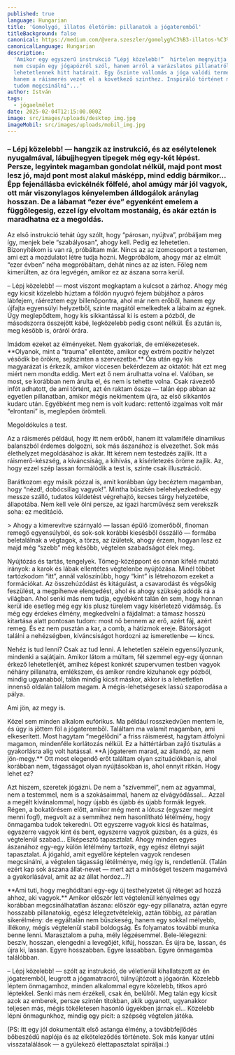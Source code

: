 ```yaml
---
published: true
language: Hungarian
title: 'Gomolygó, illatos életöröm: pillanatok a jógateremből'
titleBackground: false
canonical: https://medium.com/@vera.szeszler/gomolyg%C3%B3-illatos-%C3%A9let%C3%B6r%C3%B6m-pillanatok-a-j%C3%B3gateremb%C5%91l-d09207c7fcdb
canonicalLanguage: Hungarian
description:
  'Amikor egy egyszerű instrukció “Lépj közelebb!”  hirtelen megnyitja az ajtót valami újhoz... Ez a személyes beszámoló
  nem csupán egy jógapózról szól, hanem arról a varázslatos pillanatról, amikor a test és a lélek együtt fedezi fel a
  lehetetlennek hitt határait. Egy őszinte vallomás a jóga valódi természetéről, ahol nem az erő vagy hajlékonyság,
  hanem a ráismerés vezet el a következő szinthez. Inspiráló történet mindenkinek, aki valaha azt gondolta: "ezt úgysem
  tudom megcsinálni"...'
author: István
tags:
  - jógaelmélet
date: 2025-02-04T12:15:00.000Z
image: src/images/uploads/desktop_img.jpg
imageMobil: src/images/uploads/mobil_img.jpg
---
```


<h3 class="clr-brand-orange">– Lépj közelebb! — hangzik az instrukció, és az esélytelenek nyugalmával, lábujjhegyen tipegek még egy-két lépést. Persze, legyintek magamban gondolat nélkül, majd pont most lesz jó, majd pont most alakul másképp, mind eddig bármikor… Épp fejenállásba evickélnék fölfelé, ahol amúgy már jól vagyok, ott már viszonylagos kényelemben álldogálok aránylag hosszan. De a lábamat “ezer éve” egyenként emelem a függőlegesig, ezzel így elvoltam mostanáig, és akár eztán is maradhatna ez a megoldás.</h3>

Az első instrukció tehát úgy szólt, hogy “párosan, nyújtva”, próbáljam meg így, menjek bele “szabályosan”, ahogy kell.
Pedig ez lehetetlen. Bizonyítékom is van rá, próbáltam már. Nincs az az izomcsoport a testemen, ami ezt a mozdulatot
létre tudja hozni. Megpróbálom, ahogy már az elmúlt “ezer évben” néha megpróbáltam, dehát nincs az az isten. Főleg nem
kimerülten, az óra legvégén, amikor ez az ászana sorra kerül.

– Lépj közelebb! — most viszont megkaptam a kulcsot a zárhoz. Ahogy még egy kicsit közelebb húztam a földön nyugvó fejem
búbjához a páros lábfejem, ráéreztem egy billenőpontra, ahol már nem erőből, hanem egy újfajta egyensúlyi helyzetből,
szinte magától emelkedtek a lábaim az égnek. Úgy meglepődtem, hogy kis sikkantással ki is estem a pózból, de másodszorra
összejött kábé, legközelebb pedig csont nélkül. És azután is, meg később is, óráról órára.

Imádom ezeket az élményeket. Nem gyakoriak, de emlékezetesek. \*\*Olyanok, mint a “trauma” ellentéte, amikor egy extrém
pozitív helyzet vésődik be örökre, sejtszinten a szervezetbe.\*\* Óra után egy kis magyarázat is érkezik, amikor
viccesen bekérdezem az oktatót: hát ezt meg miért nem mondta eddig. Mert ezt ő nem árulhatta volna el. Valóban, se most,
se korábban nem árulta el, és nem is tehette volna. Csak rávezető infót adhatott, de ami történt, azt én raktam össze —
talán épp abban az egyetlen pillanatban, amikor mégis nekimentem újra, az első sikkantós kudarc után. Egyébként meg nem
is volt kudarc: rettentő izgalmas volt már “elrontani” is, meglepően örömteli.

Megoldókulcs a test.

Az a ráismerés például, hogy itt nem erőből, hanem itt valamiféle dinamikus balanszból érdemes dolgozni, sok más
ászanához is elvezethet. Sok más élethelyzet megoldásához is akár. Itt kérem nem testedzés zajlik. Itt a
ráismerő-készség, a kíváncsiság, a kihívás, a kísérletezés öröme zajlik. Az, hogy ezzel szép lassan formálódik a test
is, szinte csak illusztráció.

Barátkozom egy másik pózzal is, amit korábban úgy becéztem magamban, hogy “nézd!, dobócsillag vagyok!”. Mintha büszkén
belehelyezkednék egy messze szálló, tudatos küldetést végrehajtó, kecses tárgy helyzetébe, állapotába. Nem kell vele
ölni persze, az igazi harcművész sem verekszik soha: ez meditáció.

\> Ahogy a kimerevítve szárnyaló — lassan épülő izomerőből, finoman remegő egyensúlyból, és sok-sok korábbi kiesésből
összálló — formába beletalálnak a végtagok, a törzs, az ízületek, ahogy érzem, hogyan lesz ez majd még “szebb” még
később, végtelen szabadságot élek meg.

Nyújtózás és tartás, tengelyek. Tömeg-középpont és onnan kifelé mutató irányok: a karok és lábak ellentétes végtelenbe
nyújtózása. Minél többet tartózkodom “itt”, annál valószínűbb, hogy “kint” is létrehozom ezeket a formációkat. Az
összehúzódást és kitágulást, a csavarodást és végsőkig feszülést, a megpihenve elengedést, ahol és ahogy szükség adódik
rá a világban. Ahol senki más nem tudja, egyébként talán én sem, hogy honnan kerül ide esetleg még egy kis plusz türelem
vagy kísérletező vidámság. És még egy érdekes élmény, megkedvelni a fájdalmat: a támasz hosszú kitartása alatt pontosan
tudom: most nő bennem az erő, azért fáj, azért remeg. És ez nem pusztán a kar, a comb, a hátizmok ereje. Bátorságot
találni a nehézségben, kíváncsiságot hordozni az ismeretlenbe — kincs.

Nehéz is tud lenni? Csak az tud lenni. A lehetetlen szélein egyensúlyozunk, mindenki a sajátjain. Amikor látom a múltam,
fél szemmel egy-egy újonnan érkező lehetetlenjét, amihez képest konkrét szupervumen testben vagyok néhány pillanatra,
emlékszem, és amikor rendre kizuhanok egy pózból, mindig ugyanabból, talán mindig kicsit máskor, akkor is a lehetletlen
innenső oldalán találom magam. A mégis-lehetségesek lassú szaporodása a pálya.

Ami jön, az megy is.

Közel sem minden alkalom eufórikus. Ma például rosszkedvűen mentem le, és úgy is jöttem föl a jógateremből. Találtam ma
valamit magamban, ami elkeserített. Most hagytam “megélődni” a friss ráismerést, hagytam átfolyni magamon, mindenféle
korlátozás nélkül. Ez a háttértárban zajló tisztulás a gyakorlásra alig volt hatással. \*\*A jógaterem marad, az
állandó, az nem jön-megy.\*\* Ott most elegendő erőt találtam olyan szituációkban is, ahol korábban nem, tágasságot
olyan nyújtásokban is, ahol ennyit ritkán. Hogy lehet ez?

Azt hiszem, szeretek jógázni. De nem a “szívemmel”, nem az agyammal, nem a testemmel, nem is a szokásaimmal, hanem az
elvágyódással… Azzal a megélt kívánalommal, hogy újabb és újabb és újabb formák legyek. Régen, a bokatörésem előtt,
amikor még ment a lótusz (egyszer megint menni fog!), megvolt az a semmihez nem hasonlítható létélmény, hogy önmagamba
tudok tekeredni. Ott egyszerre vagyok kicsi és hatalmas, egyszerre vagyok kint és bent, egyszerre vagyok gúzsban, és a
gúzs, és végtelenül szabad… Elképesztő tapasztalat. Ahogy minden egyes ászanához egy-egy külön létélmény tartozik, egy
egész életnyi saját tapasztalat. A jógahíd, amit egyelőre képtelen vagyok rendesen megcsinálni, a végtelen tágasság
létélménye, még így is, rendetlenül. (Talán ezért kap sok ászana állat-nevet — mert azt a minőséget teszem magamévá a
gyakorlásával, amit az az állat hordoz…?)

\*\*Ami tuti, hogy meghódítani egy-egy új testhelyzetet új réteget ad hozzá ahhoz, aki vagyok.\*\* Amikor először lett
végtelenül kényelmes egy korábban megcsinálhatatlan ászana: először egy-egy pillanatra, aztán egyre hosszabb
pillanatokig, egész lélegzetvételekig, aztán többig, az páratlan sikerélmény: de egyáltalán nem büszkeség, hanem egy
sokkal mélyebb, illékony, mégis végtelenül stabil boldogság. És folyamatos további munka benne lenni. Marasztalom a
puha, mély légzésemmel. Bele-lélegezni: beszív, hosszan, elengedni a levegőjét, kifúj, hosszan. És újra be, lassan, és
újra ki, lassan. Egyre hosszabban. Egyre lassabban. Egyre önmagamba találóbban.

– Lépj közelebb! — szólt az instrukció, de véletlenül kihallatszott az én jógateremből, leugrott a jógamatracról,
túlnyújtózott a jógaórán. Közelebb léptem önmagamhoz, minden alkalommal egyre közelebb, titkos apró léptekkel. Senki más
nem érzékeli, csak én, belülről. Meg talán egy kicsit azok az emberek, persze szintén titokban, akik ugyanott,
ugyanakkor teljesen más, mégis tökéletesen hasonló ügyekben járnak el… Közelebb lépni önmagunkhoz, mindig egy picit: a
szépség végtelen játéka.

(PS: itt egy jól dokumentált első astanga élmény, a továbbfejlődés bőbeszédű naplója és az elköteleződés története. Sok
más kanyar utáni visszatalálások — a gyülekező élettapasztalat spiráljai.:)
